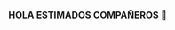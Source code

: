 ### HOLA ESTIMADOS COMPAÑEROS 👋

<!--
Gusto de ver el perfil del alumno 👨‍🏫 ✨ ARTURO RODRIGUEZ JIMENEZ ✨.

Perfil del Alumno:
- Estudiante del Tec Tijuana campus Tomas de Aquino.
- Estudiante de la carrera de ingeneria en sistemas computacionales.
-
